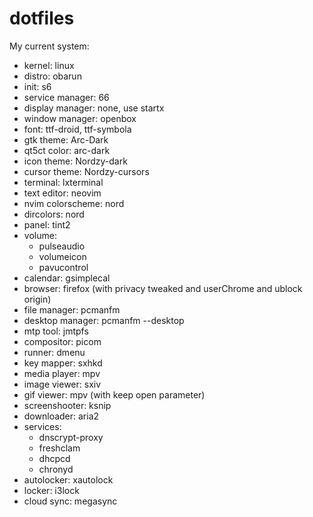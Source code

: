# dotfiles
My current system:
- kernel: linux
- distro: obarun
- init: s6
- service manager: 66
- display manager: none, use startx
- window manager: openbox
- font: ttf-droid, ttf-symbola
- gtk theme: Arc-Dark
- qt5ct color: arc-dark
- icon theme: Nordzy-dark
- cursor theme: Nordzy-cursors
- terminal: lxterminal
- text editor: neovim
- nvim colorscheme: nord
- dircolors: nord
- panel: tint2
- volume:
  - pulseaudio
  - volumeicon
  - pavucontrol
- calendar: gsimplecal
- browser: firefox (with privacy tweaked and userChrome and ublock origin)
- file manager: pcmanfm
- desktop manager: pcmanfm --desktop
- mtp tool: jmtpfs
- compositor: picom
- runner: dmenu
- key mapper: sxhkd
- media player: mpv
- image viewer: sxiv
- gif viewer: mpv (with keep open parameter)
- screenshooter: ksnip
- downloader: aria2
- services: 
  - dnscrypt-proxy
  - freshclam
  - dhcpcd
  - chronyd
- autolocker: xautolock
- locker: i3lock
- cloud sync: megasync
